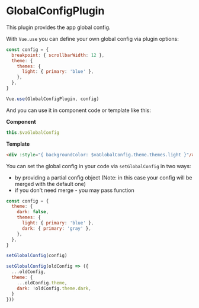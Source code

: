 # GlobalConfigPlugin

This plugin provides the app global config.

With `Vue.use` you can define your own global config via plugin options:

```js
const config = {
  breakpoint: { scrollbarWidth: 12 },
  theme: {
    themes: {
      light: { primary: 'blue' },
    },
  },
}

Vue.use(GlobalConfigPlugin, config)
```

And you can use it in component code or template like this:

**Component**
```js
this.$vaGlobalConfig
```

**Template**
```html
<div :style="{ backgroundColor: $vaGlobalConfig.theme.themes.light }"/>
```

You can set the global config in your code via `setGlobalConfig` in two ways:
- by providing a partial config object (Note: in this case your config will be merged with the default one) 
- if you don't need merge - you may pass function

```js
const config = {
  theme: {
    dark: false,
    themes: {
      light: { primary: 'blue' },
      dark: { primary: 'gray' },
    },
  },
}

setGlobalConfig(config)

setGlobalConfig(oldConfig => ({
  ...oldConfig,
  theme: {
    ...oldConfig.theme,
    dark: !oldConfig.theme.dark,
  }
}))
```
